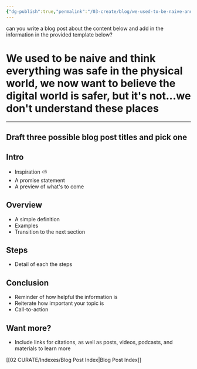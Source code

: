 ```yaml
---
{"dg-publish":true,"permalink":"/03-create/blog/we-used-to-be-naive-and-think-everything-was-safe-in-the-physical-world-we-now-want-to-believe-the-digital-world-is-safer-but-it-s-not-we-don-t-understand-these-places/"}
---
```



can you write a blog post about the content below and add in the information in the provided template below? 
# We used to be naive and think everything was safe in the physical world, we now want to believe the digital world is safer, but it's not...we don't understand these places

---
## Draft three possible blog post titles and pick one

## Intro
* Inspiration ⛅
* A promise statement
* A preview of what's to come

## Overview
* A simple definition
* Examples
* Transition to the next section

## Steps
* Detail of each the steps

## Conclusion
* Reminder of how helpful the information is
* Reiterate how important your topic is
* Call-to-action

## Want more?

- Include links for citations, as well as posts, videos, podcasts, and materials to learn more





[[02 CURATE/Indexes/Blog Post Index\|Blog Post Index]]